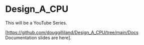 # Design_A_CPU
 
This will be a YouTube Series.

[https://github.com/douggilliland/Design_A_CPU/tree/main/Docs Documentation slides are here].
